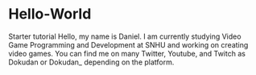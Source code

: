 # Hello-World
Starter tutorial
Hello, my name is Daniel. I am currently studying Video Game Programming and Development at SNHU and working on creating video games.
You can find me on many Twitter, Youtube, and Twitch as Dokudan or Dokudan_ depending on the platform.

